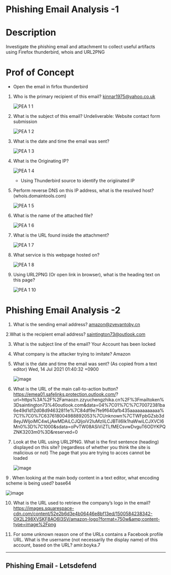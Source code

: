 # Phishing Email Analysis -1
# Description
Investigate the phishing email and attachment to collect useful artifacts using Firefox thunderbird, whois and URL2PNG
# Prof of Concept
* Open the email in firfox thunderbird 
1. Who is the primary recipient of this email?
   kinnar1975@yahoo.co.uk
   
   ![PEA 1 1](https://github.com/George-1100/PEA/assets/76154087/59ea048a-8fee-483a-9423-17913e1f40f8)

2. What is the subject of this email?
   Undeliverable: Website contact form submission
   
   ![PEA 1 2](https://github.com/George-1100/PEA/assets/76154087/00e5189c-4427-4484-9455-460c9df3fef7)

3. What is the date and time the email was sent?
   
   ![PEA 1 3](https://github.com/George-1100/PEA/assets/76154087/41777947-ae4e-40af-b34d-3cf4db49cfd9)

4. What is the Originating IP?

   ![PEA 1 4](https://github.com/George-1100/PEA/assets/76154087/d5926107-c394-43d2-be19-fe506ed01be3)

   * Using Thunderbird source to identify the origiinated IP

5. Perform reverse DNS on this IP address, what is the resolved host? (whois.domaintools.com)

   ![PEA 1 5](https://github.com/George-1100/PEA/assets/76154087/3b5dbe10-2dbc-4160-8569-060196d8ab59)

6. What is the name of the attached file?

   ![PEA 1 6](https://github.com/George-1100/PEA/assets/76154087/1ac23416-9854-4a97-b989-3df491d66240)

7. What is the URL found inside the attachment?

   ![PEA 1 7](https://github.com/George-1100/PEA/assets/76154087/395cef8d-9b0f-4e1f-b3be-2916df92f37d)

8. What service is this webpage hosted on?

   ![PEA 1 8](https://github.com/George-1100/PEA/assets/76154087/cd135879-68d0-42d2-8279-1c13a671f1bb)

9. Using URL2PNG (Or open link in browser), what is the heading text on this page?

   ![PEA 1 10](https://github.com/George-1100/PEA/assets/76154087/dee85b72-3561-4e42-b4d6-9bd8e985e98e)

# Phishing Email Analysis -2

1. What is the sending email address?
   amazon@zyevantoby.cn
   
2.What is the recipient email address?
  saintington73@outlook.com
  
3. What is the subject line of the email?
   Your Account has been locked
   
4. What company is the attacker trying to imitate?
   Amazon
   
5. What is the date and time the email was sent? (As copied from a text editor)
   Wed, 14 Jul 2021 01:40:32 +0900

   ![image](https://github.com/George-1100/PEA/assets/76154087/ff557255-5acb-4b7a-b3ee-64106547e041)

7. What is the URL of the main call-to-action button?
   https://emea01.safelinks.protection.outlook.com/? 
url=https%3A%2F%2Famaozn.zzyuchengzhika.cn%2F%3Fmailtoken%3Dsaintington73%40outlook.com&data=04%7C01%7C%7C70072381ba6e49d1d12d08d94632811e%7C84df9e7fe9f640afb435aaaaaaaaaaaa%7C1%7C0%7C637618004988892053%7CUnknown%7CTWFpbGZsb3d8eyJWIjoiMC4wLjAwMDAiLCJQIjoiV2luMzIiLCJBTiI6Ik1haWwiLCJXVCI6Mn0%3D%7C1000&sdata=oPvTW08ASiViZTLfMECsvwDvguT6ODYKPQZNK3203m0%3D&reserved=0

8. Look at the URL using URL2PNG. What is the first sentence (heading) displayed on this site? (regardless of whether you think the site is malicious or not)
   The page that you are trying to acces cannot be loaded

   ![image](https://github.com/George-1100/PEA/assets/76154087/60f965ac-5405-4444-b302-67a4fb27d868)

9 . When looking at the main body content in a text editor, what encoding scheme is being used?
   base64

  ![image](https://github.com/George-1100/PEA/assets/76154087/5b07917a-707d-4d2d-826f-4af9a19d1dae)


10. What is the URL used to retrieve the company’s logo in the email?
   https://images.squarespace-cdn.com/content/52e2b6d3e4b06446e8bf13ed/1500584238342-OX2L298XVSKF8AO6I3SV/amazon-logo?format=750w&amp;content-type=image%2Fpng

11. For some unknown reason one of the URLs contains a Facebook profile URL. What is the username (not necessarily the display name) of this account, based on the URL?
    amir.boyka.7

--------------------------------------------------------------------------------------------------------------------------------------------------------------------

## Phishing Email - Letsdefend
 



 

   


